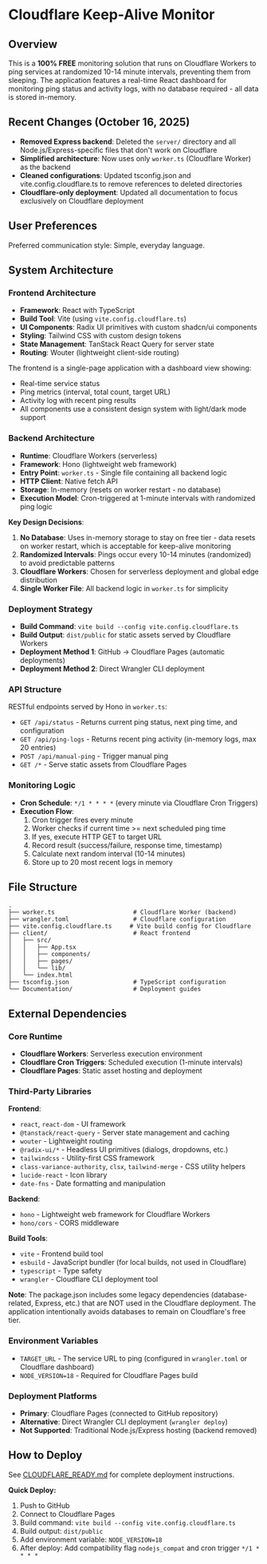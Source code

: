 # Cloudflare Keep-Alive Monitor

## Overview

This is a **100% FREE** monitoring solution that runs on Cloudflare Workers to ping services at randomized 10-14 minute intervals, preventing them from sleeping. The application features a real-time React dashboard for monitoring ping status and activity logs, with no database required - all data is stored in-memory.

## Recent Changes (October 16, 2025)

- **Removed Express backend**: Deleted the `server/` directory and all Node.js/Express-specific files that don't work on Cloudflare
- **Simplified architecture**: Now uses only `worker.ts` (Cloudflare Worker) as the backend
- **Cleaned configurations**: Updated tsconfig.json and vite.config.cloudflare.ts to remove references to deleted directories
- **Cloudflare-only deployment**: Updated all documentation to focus exclusively on Cloudflare deployment

## User Preferences

Preferred communication style: Simple, everyday language.

## System Architecture

### Frontend Architecture
- **Framework**: React with TypeScript
- **Build Tool**: Vite (using `vite.config.cloudflare.ts`)
- **UI Components**: Radix UI primitives with custom shadcn/ui components
- **Styling**: Tailwind CSS with custom design tokens
- **State Management**: TanStack React Query for server state
- **Routing**: Wouter (lightweight client-side routing)

The frontend is a single-page application with a dashboard view showing:
- Real-time service status
- Ping metrics (interval, total count, target URL)
- Activity log with recent ping results
- All components use a consistent design system with light/dark mode support

### Backend Architecture
- **Runtime**: Cloudflare Workers (serverless)
- **Framework**: Hono (lightweight web framework)
- **Entry Point**: `worker.ts` - Single file containing all backend logic
- **HTTP Client**: Native fetch API
- **Storage**: In-memory (resets on worker restart - no database)
- **Execution Model**: Cron-triggered at 1-minute intervals with randomized ping logic

**Key Design Decisions**:
1. **No Database**: Uses in-memory storage to stay on free tier - data resets on worker restart, which is acceptable for keep-alive monitoring
2. **Randomized Intervals**: Pings occur every 10-14 minutes (randomized) to avoid predictable patterns
3. **Cloudflare Workers**: Chosen for serverless deployment and global edge distribution
4. **Single Worker File**: All backend logic in `worker.ts` for simplicity

### Deployment Strategy
- **Build Command**: `vite build --config vite.config.cloudflare.ts`
- **Build Output**: `dist/public` for static assets served by Cloudflare Workers
- **Deployment Method 1**: GitHub → Cloudflare Pages (automatic deployments)
- **Deployment Method 2**: Direct Wrangler CLI deployment

### API Structure
RESTful endpoints served by Hono in `worker.ts`:
- `GET /api/status` - Returns current ping status, next ping time, and configuration
- `GET /api/ping-logs` - Returns recent ping activity (in-memory logs, max 20 entries)
- `POST /api/manual-ping` - Trigger manual ping
- `GET /*` - Serve static assets from Cloudflare Pages

### Monitoring Logic
- **Cron Schedule**: `*/1 * * * *` (every minute via Cloudflare Cron Triggers)
- **Execution Flow**:
  1. Cron trigger fires every minute
  2. Worker checks if current time >= next scheduled ping time
  3. If yes, execute HTTP GET to target URL
  4. Record result (success/failure, response time, timestamp)
  5. Calculate next random interval (10-14 minutes)
  6. Store up to 20 most recent logs in memory

## File Structure

```
.
├── worker.ts                      # Cloudflare Worker (backend)
├── wrangler.toml                  # Cloudflare configuration
├── vite.config.cloudflare.ts     # Vite build config for Cloudflare
├── client/                        # React frontend
│   ├── src/
│   │   ├── App.tsx
│   │   ├── components/
│   │   ├── pages/
│   │   └── lib/
│   └── index.html
├── tsconfig.json                  # TypeScript configuration
└── Documentation/                 # Deployment guides
```

## External Dependencies

### Core Runtime
- **Cloudflare Workers**: Serverless execution environment
- **Cloudflare Cron Triggers**: Scheduled execution (1-minute intervals)
- **Cloudflare Pages**: Static asset hosting and deployment

### Third-Party Libraries

**Frontend**:
- `react`, `react-dom` - UI framework
- `@tanstack/react-query` - Server state management and caching
- `wouter` - Lightweight routing
- `@radix-ui/*` - Headless UI primitives (dialogs, dropdowns, etc.)
- `tailwindcss` - Utility-first CSS framework
- `class-variance-authority`, `clsx`, `tailwind-merge` - CSS utility helpers
- `lucide-react` - Icon library
- `date-fns` - Date formatting and manipulation

**Backend**:
- `hono` - Lightweight web framework for Cloudflare Workers
- `hono/cors` - CORS middleware

**Build Tools**:
- `vite` - Frontend build tool
- `esbuild` - JavaScript bundler (for local builds, not used in Cloudflare)
- `typescript` - Type safety
- `wrangler` - Cloudflare CLI deployment tool

**Note**: The package.json includes some legacy dependencies (database-related, Express, etc.) that are NOT used in the Cloudflare deployment. The application intentionally avoids databases to remain on Cloudflare's free tier.

### Environment Variables
- `TARGET_URL` - The service URL to ping (configured in `wrangler.toml` or Cloudflare dashboard)
- `NODE_VERSION=18` - Required for Cloudflare Pages build

### Deployment Platforms
- **Primary**: Cloudflare Pages (connected to GitHub repository)
- **Alternative**: Direct Wrangler CLI deployment (`wrangler deploy`)
- **Not Supported**: Traditional Node.js/Express hosting (backend removed)

## How to Deploy

See [CLOUDFLARE_READY.md](CLOUDFLARE_READY.md) for complete deployment instructions.

**Quick Deploy:**
1. Push to GitHub
2. Connect to Cloudflare Pages
3. Build command: `vite build --config vite.config.cloudflare.ts`
4. Build output: `dist/public`
5. Add environment variable: `NODE_VERSION=18`
6. After deploy: Add compatibility flag `nodejs_compat` and cron trigger `*/1 * * * *`
